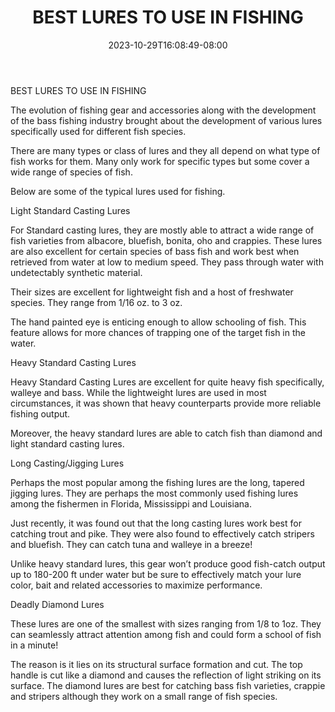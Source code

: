 ﻿---
title: "BEST LURES TO USE IN FISHING"
date: 2023-10-29T16:08:49-08:00
description: "Fishing Tips for Web Success"
featured_image: "/images/Fishing.jpg"
tags: ["Fishing"]
---

BEST LURES TO USE IN FISHING

The evolution of fishing gear and accessories along with the development of the bass fishing industry brought about the development of various lures specifically used for different fish species. 

There are many types or class of lures and they all depend on what type of fish works for them. Many only work for specific types but some cover a wide range of species of fish. 

Below are some of the typical lures used for fishing. 

Light Standard Casting Lures

For Standard casting lures, they are mostly able to attract a wide range of fish varieties from albacore, bluefish, bonita, oho and crappies. These lures are also excellent for certain species of bass fish and work best when retrieved from water at low to medium speed. They pass through water with undetectably synthetic material. 

Their sizes are excellent for lightweight fish and a host of freshwater species. They range from 1/16 oz. to 3 oz. 

The hand painted eye is enticing enough to allow schooling of fish. This feature allows for more chances of trapping one of the target fish in the water. 

Heavy Standard Casting Lures

Heavy Standard Casting Lures are excellent for quite heavy fish specifically, walleye and bass.  While the lightweight lures are used in most circumstances, it was shown that heavy counterparts provide more reliable fishing output. 

Moreover, the heavy standard lures are able to catch fish than diamond and light standard casting lures. 

Long Casting/Jigging Lures

Perhaps the most popular among the fishing lures are the long, tapered jigging lures. They are perhaps the most commonly used fishing lures among the fishermen in Florida, Mississippi and Louisiana. 

Just recently, it was found out that the long casting lures work best for catching trout and pike. They were also found to effectively catch stripers and bluefish. They can catch tuna and walleye in a breeze!

Unlike heavy standard lures, this gear won’t produce good fish-catch output up to 180-200 ft under water but be sure to effectively match your lure color, bait and related accessories to maximize performance. 

Deadly Diamond Lures

These lures are one of the smallest with sizes ranging from 1/8 to 1oz. They can seamlessly attract attention among fish and could form a school of fish in a minute!

The reason is it lies on its structural surface formation and cut. The top handle is cut like a diamond and causes the reflection of light striking on its surface. The diamond lures are best for catching bass fish varieties, crappie and stripers although they work on a small range of fish species. 

